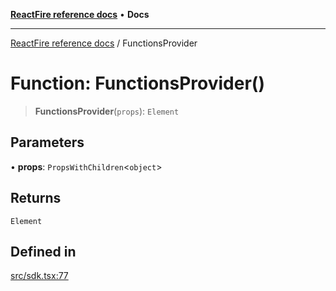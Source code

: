 [**ReactFire reference docs**](../README.md) • **Docs**

***

[ReactFire reference docs](../README.md) / FunctionsProvider

# Function: FunctionsProvider()

> **FunctionsProvider**(`props`): `Element`

## Parameters

• **props**: `PropsWithChildren`\<`object`\>

## Returns

`Element`

## Defined in

[src/sdk.tsx:77](https://github.com/Synapski/reactfire/blob/main/src/sdk.tsx#L77)
